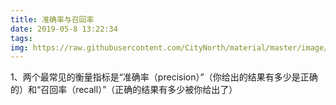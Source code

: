 ```yaml
---
title: 准确率与召回率
date: 2019-05-8 13:22:34
tags:
img: https://raw.githubusercontent.com/CityNorth/material/master/image/tongjixue5.png
---
```



1、两个最常见的衡量指标是“准确率（precision）”（你给出的结果有多少是正确的）和“召回率（recall）”（正确的结果有多少被你给出了）